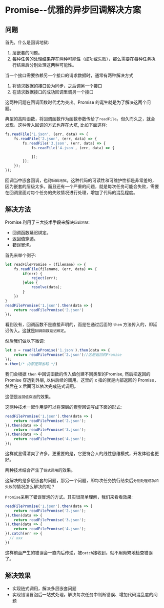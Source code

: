 # Promise--优雅的异步回调解决方案

## 问题

首先，什么是回调地狱:

1. 层嵌套的问题。
2. 每种任务的处理结果存在两种可能性（成功或失败），那么需要在每种任务执行结束后分别处理这两种可能性。

当一个接口需要依赖另一个接口的请求数据时，通常有两种解决方式

1. 将请求数据的接口设为同步，之后调另一个接口
2. 在请求数据接口的成功回调里调另一个接口


这两种问题在回调函数时代尤为突出。Promise 的诞生就是为了解决这两个问题。

典型的高阶函数，将回调函数作为函数参数传给了`readFile`。但久而久之，就会发现，这种传入回调的方式也存在大坑, 比如下面这样:


```js
fs.readFile('1.json', (err, data) => {
    fs.readFile('2.json', (err, data) => {
        fs.readFile('3.json', (err, data) => {
            fs.readFile('4.json', (err, data) => {

            });
        });
    });
});
```

回调当中嵌套回调，也称`回调地狱`。这种代码的可读性和可维护性都是非常差的，因为嵌套的层级太多。而且还有一个严重的问题，就是每次任务可能会失败，需要在回调里面对每个任务的失败情况进行处理，增加了代码的混乱程度。



## 解决方法

Promise 利用了三大技术手段来解决`回调地狱`:

- 回调函数延迟绑定。
- 返回值穿透。
- 错误冒泡。


首先来举个例子:


```js
let readFilePromise = (filename) => {
    fs.readFile(filename, (err, data) => {
        if(err) {
            reject(err);
        }else {
            resolve(data);
        }
    })
}
readFilePromise('1.json').then(data => {
    return readFilePromise('2.json')
});
```

看到没有，回调函数不是直接声明的，而是在通过后面的 `then` 方法传入的，即延迟传入。这就是`回调函数延迟绑定`。

然后我们做以下微调:

```js
let x = readFilePromise('1.json').then(data => {
    return readFilePromise('2.json')//这是返回的Promise
});
x.then(/* 内部逻辑省略 */)
```

我们会根据 `then` 中回调函数的传入值创建不同类型的Promise, 然后把返回的 Promise 穿透到外层, 以供后续的调用。这里的 x 指的就是内部返回的 Promise，然后在 x 后面可以依次完成链式调用。

这便是`返回值穿透`的效果。

这两种技术一起作用便可以将深层的嵌套回调写成下面的形式:

```js
readFilePromise('1.json').then(data => {
    return readFilePromise('2.json');
}).then(data => {
    return readFilePromise('3.json');
}).then(data => {
    return readFilePromise('4.json');
});
```

这样就显得清爽了许多，更重要的是，它更符合人的线性思维模式，开发体验也更好。

两种技术结合产生了`链式调用`的效果。

这解决的是多层嵌套的问题，那另一个问题，即每次任务执行结束后`分别处理成功和失败`的情况怎么解决的呢？

`Promise`采用了错误冒泡的方式。其实很简单理解，我们来看看效果:

```js
readFilePromise('1.json').then(data => {
    return readFilePromise('2.json');
}).then(data => {
    return readFilePromise('3.json');
}).then(data => {
    return readFilePromise('4.json');
}).catch(err => {
  // xxx
})
```

这样前面产生的错误会一直向后传递，被`catch`接收到，就不用频繁地检查错误了。


## 解决效果

- 实现链式调用，解决多层嵌套问题
- 实现错误冒泡后一站式处理，解决每次任务中判断错误、增加代码混乱度的问题
